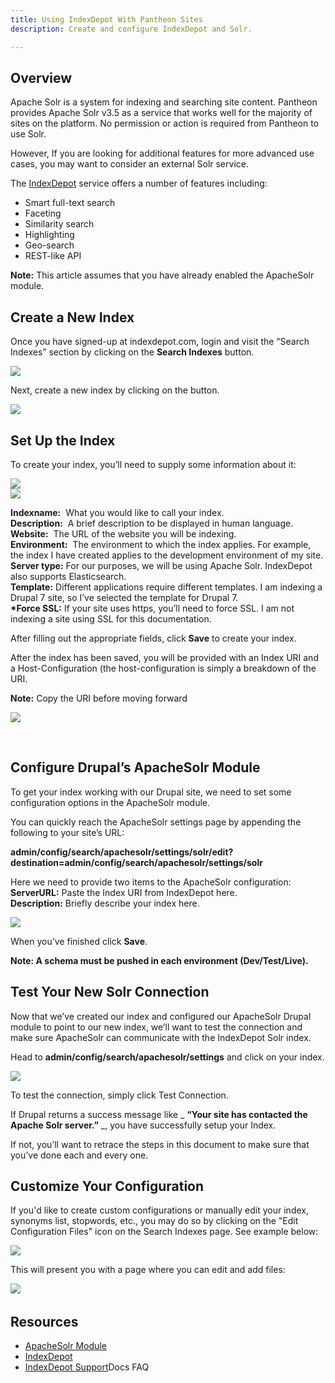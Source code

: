 ```yaml
---
title: Using IndexDepot With Pantheon Sites
description: Create and configure IndexDepot and Solr.

---
```


## Overview

Apache Solr is a system for indexing and searching site content. Pantheon provides Apache Solr v3.5 as a service that works well for the majority of sites on the platform. No permission or action is required from Pantheon to use Solr.

However, If you are looking for additional features for more advanced use cases, you may want to consider an external Solr service.  


The [IndexDepot](https://www.indexdepot.com/en/) service offers a number of features including:

- Smart full-text search
- Faceting
- Similarity search
- Highlighting
- Geo-search
- REST-like API

**Note:** This article assumes that you have already enabled the ApacheSolr module.

## Create a New Index

Once you have signed-up at indexdepot.com, login and visit the “Search Indexes” section by clicking on the **Search Indexes** button.

![](https://pantheon-systems.desk.com/customer/portal/attachments/272823)

Next, create a new index by clicking on the button.

![](https://pantheon-systems.desk.com/customer/portal/attachments/272825)

## Set Up the Index

To create your index, you’ll need to supply some information about it:

![](https://pantheon-systems.desk.com/customer/portal/attachments/272830)  
 ![](https://pantheon-systems.desk.com/customer/portal/attachments/272831)

**Indexname:**  What you would like to call your index.  
**Description:**  A brief description to be displayed in human language.  
**Website:**  The URL of the website you will be indexing.  
**Environment:**  The environment to which the index applies. For example, the index I have created applies to the development environment of my site.  
**Server type:** For our purposes, we will be using Apache Solr. IndexDepot also supports Elasticsearch.  
**Template:** Different applications require different templates. I am indexing a Drupal 7 site, so I’ve selected the template for Drupal 7.  
**\*Force SSL:** If your site uses https, you’ll need to force SSL. I am not indexing a site using SSL for this documentation.

After filling out the appropriate fields, click **Save** to create your index.

After the index has been saved, you will be provided with an Index URI and a Host-Configuration (the host-configuration is simply a breakdown of the URI.

**Note:** Copy the URI before moving forward

![](https://pantheon-systems.desk.com/customer/portal/attachments/272832)

 

## Configure Drupal’s ApacheSolr Module

To get your index working with our Drupal site, we need to set some configuration options in the ApacheSolr module.

You can quickly reach the ApacheSolr settings page by appending the following to your site’s URL:

**admin/config/search/apachesolr/settings/solr/edit?destination=admin/config/search/apachesolr/settings/solr**

Here we need to provide two items to the ApacheSolr configuration:  
**ServerURL:** Paste the Index URI from IndexDepot here.  
**Description:** Briefly describe your index here.

![](https://pantheon-systems.desk.com/customer/portal/attachments/272833)

When you’ve finished click **Save**.

**Note: A schema must be pushed in each environment (Dev/Test/Live).**

## Test Your New Solr Connection

Now that we’ve created our index and configured our ApacheSolr Drupal module to point to our new index, we’ll want to test the connection and make sure ApacheSolr can communicate with the IndexDepot Solr index.

Head to **admin/config/search/apachesolr/settings** and click on your index.

![](https://pantheon-systems.desk.com/customer/portal/attachments/272843)

To test the connection, simply click Test Connection.

If Drupal returns a success message like _ **“Your site has contacted the Apache Solr server.”** _, you have successfully setup your Index.

If not, you’ll want to retrace the steps in this document to make sure that you’ve done each and every one.

## Customize Your Configuration

If you'd like to create custom configurations or manually edit your index, synonyms list, stopwords, etc., you may do so by clicking on the "Edit Configuration Files" icon on the Search Indexes page. See example below:

 ![](https://pantheon-systems.desk.com/customer/portal/attachments/275362)

This will present you with a page where you can edit and add files:

 ![](https://pantheon-systems.desk.com/customer/portal/attachments/275363)​
## Resources

- [ApacheSolr Module](https://drupal.org/project/apachesolr) 
- [IndexDepot](https://www.indexdepot.com/en)
- [IndexDepot Support](https://www.indexdepot.com/en/faq)Docs FAQ
